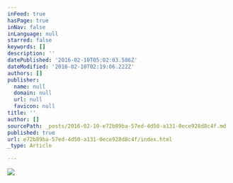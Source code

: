 ```yaml
---
inFeed: true
hasPage: true
inNav: false
inLanguage: null
starred: false
keywords: []
description: ''
datePublished: '2016-02-10T05:02:03.586Z'
dateModified: '2016-02-10T02:19:06.222Z'
authors: []
publisher:
  name: null
  domain: null
  url: null
  favicon: null
title: ''
author: []
sourcePath: _posts/2016-02-10-e72b89ba-57ed-4d50-a131-0ece928d8c4f.md
published: true
url: e72b89ba-57ed-4d50-a131-0ece928d8c4f/index.html
_type: Article

---
```

![](https://the-grid-user-content.s3-us-west-2.amazonaws.com/ea3b0b55-a407-4b3c-95b1-440b73b36fcd.JPG)